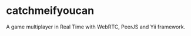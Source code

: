 catchmeifyoucan
===============

A game multiplayer in Real Time with WebRTC, PeerJS and Yii framework.

